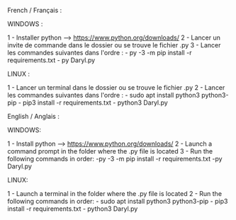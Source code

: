 French / Français :

WINDOWS :

1 - Installer python --> https://www.python.org/downloads/
2 - Lancer un invite de commande dans le dossier ou se trouve le fichier .py
3 - Lancer les commandes suivantes dans l'ordre : 
          - py -3 -m pip install -r requirements.txt
          - py Daryl.py

LINUX :

1 - Lancer un terminal dans le dossier ou se trouve le fichier .py
2 - Lancer les commandes suivantes dans l'ordre :
          - sudo apt install python3 python3-pip
          - pip3 install -r requirements.txt
          - python3 Daryl.py
          
English / Anglais :

WINDOWS:

1 - Install python --> https://www.python.org/downloads/
2 - Launch a command prompt in the folder where the .py file is located
3 - Run the following commands in order:
           -py -3 -m pip install -r requirements.txt
           -py Daryl.py

LINUX:

1 - Launch a terminal in the folder where the .py file is located
2 - Run the following commands in order:
           - sudo apt install python3 python3-pip
           - pip3 install -r requirements.txt
           - python3 Daryl.py

